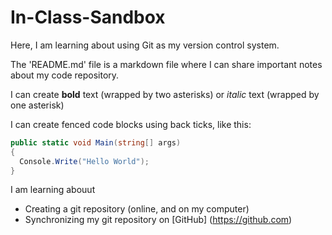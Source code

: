 # In-Class-Sandbox

Here, I am learning about using Git as my version control system.

The 'README.md' file is a markdown file where I can share important notes about my code repository.

I can create **bold** text (wrapped by two asterisks) or *italic* text (wrapped by one asterisk)

I can create fenced code blocks using back ticks, like this:

```csharp
public static void Main(string[] args)
{
  Console.Write("Hello World");
}
```

I am learning abouut

- Creating a git repository (online, and on my computer)
- Synchronizing my git repository on [GitHub] (https://github.com)
